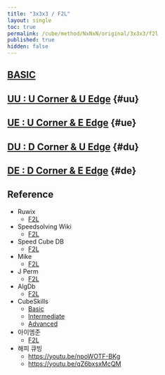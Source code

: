 ```yaml
---
title: "3x3x3 / F2L"
layout: single
toc: true
permalink: /cube/method/NxNxN/original/3x3x3/f2l
published: true
hidden: false
---
```


<head>
  <base target="_blank">
</head>



## [BASIC](/cube/method/NxNxN/original/3x3x3/f2l/basic)



## [UU : U Corner & U Edge](/cube/method/NxNxN/original/3x3x3/f2l/uu) {#uu}



## [UE : U Corner & E Edge](/cube/method/NxNxN/original/3x3x3/f2l/ue) {#ue}



## [DU : D Corner & U Edge](/cube/method/NxNxN/original/3x3x3/f2l/du) {#du}



## [DE : D Corner & E Edge](/cube/method/NxNxN/original/3x3x3/f2l/de) {#de}



## Reference

- Ruwix
  - [F2L](https://ruwix.com/the-rubiks-cube/advanced-cfop-fridrich/first-two-layers-f2l/)
- Speedsolving Wiki
  - [F2L](https://www.speedsolving.com/wiki/index.php/First_Two_Layers)
- Speed Cube DB
  - [F2L](https://speedcubedb.com/a/3x3/F2L)
- Mike
  - [F2L](https://logiqx.github.io/cubing-algs/html/if2l.html)
- J Perm
  - [F2L](https://jperm.net/3x3/cfop/f2l)
- AlgDb
  - [F2L](http://algdb.net/puzzle/333/f2l)
- CubeSkills
  - [Basic](https://www.cubeskills.com/tutorials/f2l)
  - [Intermediate](https://www.cubeskills.com/tutorials/intermediate-cross-and-f2l)
  - [Advanced](https://www.cubeskills.com/tutorials/advanced-f2l)
- 아이엠준
  - [F2L](https://youtu.be/OMbs-nR8ID0)
- 해피 큐빙
  - <https://youtu.be/npoWOTF-BKg>
  - <https://youtu.be/qZ6bxsxMcQM>
